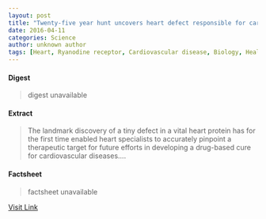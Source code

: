 ```yaml
---
layout: post
title: "Twenty-five year hunt uncovers heart defect responsible for cardiovascular diseases"
date: 2016-04-11
categories: Science
author: unknown author
tags: [Heart, Ryanodine receptor, Cardiovascular disease, Biology, Health, Clinical medicine, Medical specialties, Medicine]
---
```



#### Digest
>digest unavailable

#### Extract
>The landmark discovery of a tiny defect in a vital heart protein has for the first time enabled heart specialists to accurately pinpoint a therapeutic target for future efforts in developing a drug-based cure for cardiovascular diseases....

#### Factsheet
>factsheet unavailable

[Visit Link](http://feeds.sciencedaily.com/~r/sciencedaily/~3/b7Wz9ZIzlcU/141118072942.htm)


